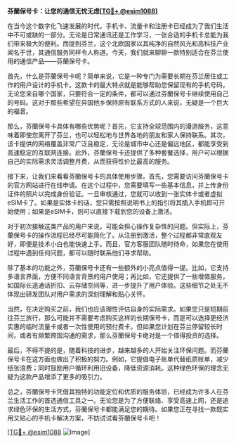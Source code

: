 **芬蘭保号卡：让您的通信无忧无虑[[TG💪+ @esim1088](https://t.me/s/esim1088)]**

在当今这个数字化飞速发展的时代，手机卡、流量卡和注册卡已经成为了我们生活中不可或缺的一部分。无论是日常通讯还是工作学习，一张合适的手机卡总能为我们带来极大的便利。而提到芬兰，这个北欧国家以其纯净的自然风光和高科技产业闻名于世，其通信服务同样令人称道。今天，我们就来聊聊一款特别适合在芬兰使用的通信产品——芬蘭保号卡。

首先，什么是芬蘭保号卡呢？简单来说，它是一种专门为需要长期在芬兰居住或工作的用户设计的手机卡。这款卡的最大特点就是能够帮助您保留现有的手机号码，无论您来自哪个国家，只要符合一定的条件，都可以通过芬蘭保号卡继续使用自己的号码。这对于那些希望在异国他乡保持原有联系方式的人来说，无疑是一个巨大的福音。

那么，芬蘭保号卡具体有哪些优势呢？首先，它支持全球范围内的漫游服务，这意味着即使您离开了芬兰，也可以轻松地与世界各地的朋友和家人保持联系。其次，该卡提供的网络覆盖非常广泛且稳定，无论是城市中心还是偏远地区，都能享受到高速稳定的互联网连接。此外，芬蘭保号卡还提供了多种套餐选择，用户可以根据自己的实际需求灵活调整月费，从而获得性价比最高的服务。

接下来，让我们来看看芬蘭保号卡的具体使用步骤。首先，您需要访问芬蘭保号卡的官方网站进行在线申请。在这个过程中，您需要填写一些基本信息，并上传身份证件的照片以完成身份验证。一旦审核通过，您就可以收到一张实体卡或者虚拟eSIM卡了。如果是实体卡的话，您只需按照说明书上的指引将其插入手机即可开始使用；如果是eSIM卡，则可以直接下载到您的设备上激活。

对于初次接触这类产品的用户来说，可能会担心操作复杂性的问题。但实际上，芬蘭保号卡的操作流程已经尽可能简化了。从注册到激活，整个过程都非常直观友好，即便是技术小白也能快速上手。而且，官方客服团队随时待命，如果您在使用过程中遇到任何问题，都可以随时联系他们寻求帮助。

除了基本的功能之外，芬蘭保号卡还有一些额外的小亮点值得一提。比如，它支持多语言界面，方便不同语言背景的用户使用；再比如，它还提供了一些增值服务，如国际长途通话折扣、云存储空间等，进一步提升了用户体验。这些细节之处无不体现出研发团队对用户需求的深刻理解和贴心关怀。

当然，在决定购买之前，我们也应该理性评估自身的实际需求。如果您只是短期前往芬兰旅行，那么可能并不需要考虑购买这样的长期保号卡，而是可以选择更经济实惠的临时流量卡或者一次性使用的预付费卡。但如果您计划在芬兰停留较长时间，或者有频繁跨国沟通的需求，那么芬蘭保号卡绝对是一个值得投资的选择。

最后，不得不提的是，随着科技的进步，越来越多的人开始关注环保问题。而芬蘭保号卡在这方面也做出了积极的努力。例如，它提倡电子账单代替纸质账单，减少纸张浪费；同时鼓励用户循环利用旧设备，降低资源消耗。这种绿色环保的理念无疑为这款产品增添了更多的吸引力。

总之，芬蘭保号卡凭借其独特的功能定位和优质的服务体验，已经成为许多人在芬兰生活工作的首选通信工具之一。无论您是为了方便联络、享受高速上网，还是追求绿色环保的生活方式，芬蘭保号卡都能满足您的期待。如果您正在寻找一款既实用又贴心的手机卡解决方案，不妨试试看芬蘭保号卡吧！

[[TG💪+ @esim1088](https://t.me/s/esim1088) ![Image](https://i.postimg.cc/4NQfJmqS/Snipaste-2025-05-13-00-14-12.png)]